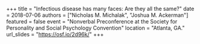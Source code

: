 +++
title = "Infectious disease has many faces: Are they all the same?"
date = 2018-07-06
authors = ["Nicholas M. Michalak", "Joshua M. Ackerman"]
featured = false
event = "Nonverbal Preconference at the Society for Personality and Social Psychology Convention"
location = "Atlanta, GA."
url_slides = "https://osf.io/2d96k/"
+++

